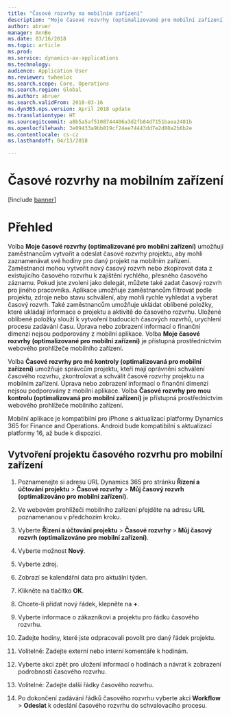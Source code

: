 ```yaml
---
title: "Časové rozvrhy na mobilním zařízení"
description: "Moje časové rozvrhy (optimalizované pro mobilní zařízení) umožňují zaměstnancům vytvořit a odeslat časové rozvrhy projektu, aby mohli zaznamenávat své hodiny pro daný projekt na mobilním zařízení."
author: abruer
manager: AnnBe
ms.date: 03/16/2018
ms.topic: article
ms.prod: 
ms.service: dynamics-ax-applications
ms.technology: 
audience: Application User
ms.reviewer: twheeloc
ms.search.scope: Core, Operations
ms.search.region: Global
ms.author: abruer
ms.search.validFrom: 2018-03-16
ms.dyn365.ops.version: April 2018 update
ms.translationtype: HT
ms.sourcegitcommit: a8b5a5af5108744406a3d2fb84d7151baea2481b
ms.openlocfilehash: 3e09433a9bb819cf24ee74443dd7e2d80a2b6b2e
ms.contentlocale: cs-cz
ms.lasthandoff: 04/13/2018

---
```


# <a name="project-timesheets-on-a-mobile-device"></a>Časové rozvrhy na mobilním zařízení

[!include [banner](../includes/banner.md)]

# <a name="overview"></a>Přehled

Volba **Moje časové rozvrhy (optimalizované pro mobilní zařízení)** umožňují zaměstnancům vytvořit a odeslat časové rozvrhy projektu, aby mohli zaznamenávat své hodiny pro daný projekt na mobilním zařízení. Zaměstnanci mohou vytvořit nový časový rozvrh nebo zkopírovat data z existujícího časového rozvrhu k zajištění rychlého, přesného časového záznamu. Pokud jste zvoleni jako delegát, můžete také zadat časový rozvrh pro jiného pracovníka. Aplikace umožňuje zaměstnancům filtrovat podle projektu, zdroje nebo stavu schválení, aby mohli rychle vyhledat a vyberat časový rozvrh. Také zaměstnancům umožňuje ukládat oblíbené položky, které ukládají informace o projektu a aktivitě do časového rozvrhu. Uložené oblíbené položky slouží k vytvoření budoucích časových rozvrhů, urychlení procesu zadávání času. Úprava nebo zobrazení informací o finanční dimenzi nejsou podporovány z mobilní aplikace. Volba **Moje časové rozvrhy (optimalizované pro mobilní zařízení)** je přístupná prostřednictvím webového prohlížeče mobilního zařízení.

Volba **Časové rozvrhy pro mé kontroly (optimalizovaná pro mobilní zařízení)** umožňuje správcům projektu, kteří mají oprávnění schválení časového rozvrhu, zkontrolovat a schválit časové rozvrhy projektu na mobilním zařízení. Úprava nebo zobrazení informací o finanční dimenzi nejsou podporovány z mobilní aplikace. Volba **Časové rozvrhy pro mou kontrolu (optimalizovaná pro mobilní zařízení)** je přístupná prostřednictvím webového prohlížeče mobilního zařízení.

Mobilní aplikace je kompatibilní pro iPhone s aktualizací platformy Dynamics 365 for Finance and Operations.
Android bude kompatibilní s aktualizací platformy 16, až bude k dispozici.

<a name="create-a-project-timesheet-on-your-mobile-device"></a>Vytvoření projektu časového rozvrhu pro mobilní zařízení
------------------------------------------------

1.  Poznamenejte si adresu URL Dynamics 365 pro stránku **Řízení a účtování projektu** \> **Časové rozvrhy** \> **Můj časový rozvrh (optimalizováno pro mobilní zařízení)**.

2.  Ve webovém prohlížeči mobilního zařízení přejděte na adresu URL poznamenanou v předchozím kroku.
 
3.  Vyberte **Řízení a účtování projektu** \> **Časové rozvrhy** \> **Můj časový rozvrh (optimalizováno pro mobilní zařízení)**.

4.  Vyberte možnost **Nový**.

5.  Vyberte zdroj.

6.  Zobrazí se kalendářní data pro aktuální týden.

7.  Klikněte na tlačítko **OK**.

8.  Chcete-li přidat nový řádek, klepněte na **+**.

9.  Vyberte informace o zákazníkovi a projektu pro řádku časového rozvrhu.

10. Zadejte hodiny, které jste odpracovali povolit pro daný řádek projektu.

11. Volitelně: Zadejte externí nebo interní komentáře k hodinám.

12. Vyberte akci zpět pro uložení informací o hodinách a návrat k zobrazení podrobností časového rozvrhu.

13. Volitelné: Zadejte další řádky časového rozvrhu.

14. Po dokončení zadávání řádků časového rozvrhu vyberte akci **Workflow** \> **Odeslat** k odeslání časového rozvrhu do schvalovacího procesu.

